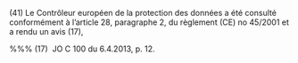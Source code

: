 (41) Le Contrôleur européen de la protection des données a été consulté conformément à l’article 28, paragraphe 2, du règlement (CE) no 45/2001 et a rendu un avis (17),

%%% (17)  JO C 100 du 6.4.2013, p. 12.